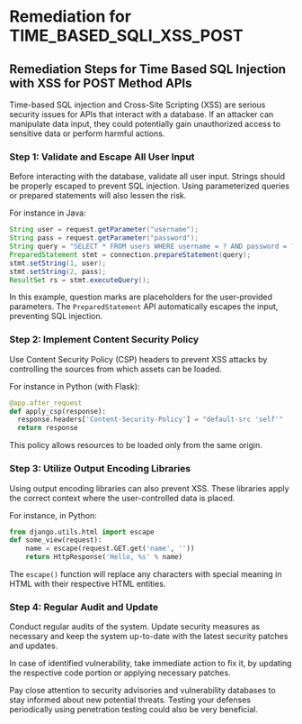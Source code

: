 # Remediation for TIME_BASED_SQLI_XSS_POST

## Remediation Steps for Time Based SQL Injection with XSS for POST Method APIs

Time-based SQL injection and Cross-Site Scripting (XSS) are serious security issues for APIs that interact with a database. If an attacker can manipulate data input, they could potentially gain unauthorized access to sensitive data or perform harmful actions.

### Step 1: Validate and Escape All User Input
Before interacting with the database, validate all user input. Strings should be properly escaped to prevent SQL injection. Using parameterized queries or prepared statements will also lessen the risk.

For instance in Java:

```java
String user = request.getParameter("username");
String pass = request.getParameter("password");
String query = "SELECT * FROM users WHERE username = ? AND password = ?";
PreparedStatement stmt = connection.prepareStatement(query);
stmt.setString(1, user);
stmt.setString(2, pass);
ResultSet rs = stmt.executeQuery();
```

In this example, question marks are placeholders for the user-provided parameters. The `PreparedStatement` API automatically escapes the input, preventing SQL injection.

### Step 2: Implement Content Security Policy

Use Content Security Policy (CSP) headers to prevent XSS attacks by controlling the sources from which assets can be loaded. 

For instance in Python (with Flask):

```python
@app.after_request
def apply_csp(response):
  response.headers['Content-Security-Policy'] = "default-src 'self'"
  return response
```
This policy allows resources to be loaded only from the same origin. 

### Step 3: Utilize Output Encoding Libraries

Using output encoding libraries can also prevent XSS. These libraries apply the correct context where the user-controlled data is placed.

For instance, in Python:

```python
from django.utils.html import escape
def some_view(request):
    name = escape(request.GET.get('name', ''))
    return HttpResponse('Hello, %s' % name)
```
The `escape()` function will replace any characters with special meaning in HTML with their respective HTML entities. 

### Step 4: Regular Audit and Update
Conduct regular audits of the system. Update security measures as necessary and keep the system up-to-date with the latest security patches and updates. 

In case of identified vulnerability, take immediate action to fix it, by updating the respective code portion or applying necessary patches. 

Pay close attention to security advisories and vulnerability databases to stay informed about new potential threats. Testing your defenses periodically using penetration testing could also be very beneficial.
